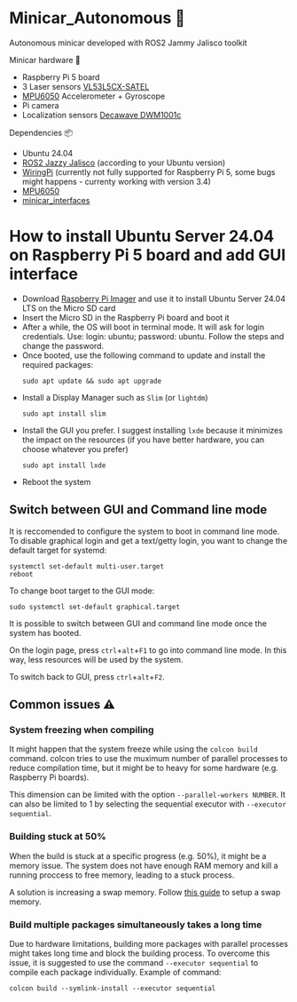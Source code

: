 # Minicar_Autonomous 🚗
Autonomous minicar developed with ROS2 Jammy Jalisco toolkit

Minicar hardware 🔧
- Raspberry Pi 5 board
- 3 Laser sensors [VL53L5CX-SATEL](https://www.st.com/en/evaluation-tools/vl53l5cx-satel.html)
- [MPU6050](https://www.robotstore.it/Modulo-GY-521-MPU-6050) Accelerometer + Gyroscope
- Pi camera
- Localization sensors [Decawave DWM1001c](https://www.qorvo.com/products/p/DWM1001C)
  
Dependencies 📦
- Ubuntu 24.04
- [ROS2 Jazzy Jalisco](https://docs.ros.org/en/jazzy/Installation/Ubuntu-Install-Debians.html) (according to your Ubuntu version)
- [WiringPi](https://github.com/WiringPi/WiringPi/) (currently not fully supported for Raspberry Pi 5, some bugs might happens - currenty working with version 3.4)
- [MPU6050](./dependencies/MPU6050)
- [minicar_interfaces](https://github.com/sGraffione/minicar_interfaces)

# How to install Ubuntu Server 24.04 on Raspberry Pi 5 board and add GUI interface

- Download [Raspberry Pi Imager](https://www.raspberrypi.com/software/) and use it to install Ubuntu Server 24.04 LTS on the Micro SD card
- Insert the Micro SD in the Raspberry Pi board and boot it
- After a while, the OS will boot in terminal mode. It will ask for login credentials. Use: login: ubuntu; password: ubuntu. Follow the steps and change the password.
- Once booted, use the following command to update and install the required packages:
  ```
  sudo apt update && sudo apt upgrade
  ```
- Install a Display Manager such as ```Slim``` (or ```lightdm```)
  ```
  sudo apt install slim
  ```
- Install the GUI you prefer. I suggest installing ```lxde``` because it minimizes the impact on the resources (if you have better hardware, you can choose whatever you prefer)
  ```
  sudo apt install lxde
  ```
- Reboot the system

## Switch between GUI and Command line mode
It is reccomended to configure the system to boot in command line mode. To disable graphical login and get a text/getty login, you want to change the default target for systemd:

```
systemctl set-default multi-user.target
reboot
```

To change boot target to the GUI mode:

```
sudo systemctl set-default graphical.target
```

It is possible to switch between GUI and command line mode once the system has booted.

On the login page, press ```ctrl```+```alt```+```F1``` to go into command line mode. In this way, less resources will be used by the system.

To switch back to GUI, press ```ctrl```+```alt```+```F2```.

## Common issues ⚠️

### System freezing when compiling

It might happen that the system freeze while using the ```colcon build``` command.
colcon tries to use the muximum number of parallel processes to reduce compilation time, but it might be to heavy for some hardware (e.g. Raspberry Pi boards).

This dimension can be limited with the option ```--parallel-workers NUMBER```. It can also be limited to 1 by selecting the sequential executor with ```--executor sequential```.

### Building stuck at 50%

When the build is stuck at a specific progress (e.g. 50%), it might be a memory issue. The system does not have enough RAM memory and kill a running proccess to free memory, leading to a stuck process.

A solution is increasing a swap memory. Follow [this guide](https://www.digitalocean.com/community/tutorials/how-to-add-swap-space-on-ubuntu-20-04-de) to setup a swap memory.

### Build multiple packages simultaneously takes a long time

Due to hardware limitations, building more packages with parallel processes might takes long time and block the building process. To overcome this issue, it is suggested to use the command ```--executor sequential``` to compile each package individually.
Example of command:

```
colcon build --symlink-install --executor sequential
```
